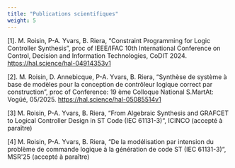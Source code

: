 ```yaml
---
title: "Publications scientifiques"
weight: 5
---
```


[1]. M. Roisin, P-A. Yvars, B. Riera, “Constraint Programming for Logic Controller Synthesis”, proc of IEEE/IFAC 10th International Conference on Control, Decision and Information Technologies, CoDIT 2024. https://hal.science/hal-04914353v1

[2]. M. Roisin, D. Annebicque, P-A. Yvars, B. Riera, “Synthèse de système à base de modèles pour la conception de contrôleur logique correct par construction”, proc of Conference: 19 ème Colloque National S.MartAt: Vogüé, 05/2025. https://hal.science/hal-05085514v1

[3] M. Roisin, P-A. Yvars, B. Riera, “From Algebraic Synthesis and GRAFCET to Logical Controller Design in ST Code (IEC 61131-3)“, ICINCO (accepté à paraître)

[4] M. Roisin, P-A. Yvars, B. Riera, “De la modélisation par intension du problème de commande logique à la génération de code ST (IEC 61131-3)“, MSR'25 (accepté à paraître)